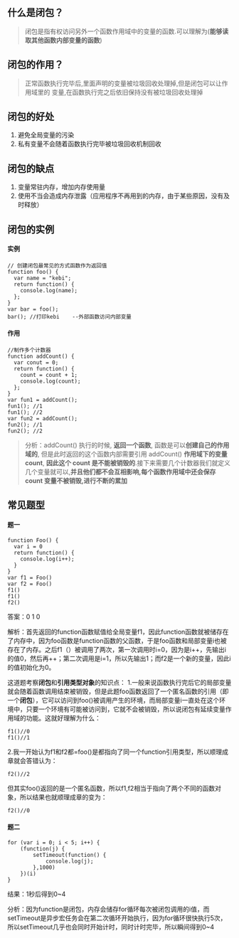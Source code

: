 ## 什么是闭包？

> 闭包是指有权访问另外一个函数作用域中的变量的函数.可以理解为(**能够读取其他函数内部变量的函数**)



## 闭包的作用？

> 正常函数执行完毕后,里面声明的变量被垃圾回收处理掉,但是闭包可以让作用域里的 变量,在函数执行完之后依旧保持没有被垃圾回收处理掉



## 闭包的好处

1. 避免全局变量的污染
2. 私有变量不会随着函数执行完毕被垃圾回收机制回收



## 闭包的缺点

1. 变量常驻内存，增加内存使用量
2. 使用不当会造成内存泄露（应用程序不再用到的内存，由于某些原因，没有及时释放）



## 闭包的实例

#### 实例

```
// 创建闭包最常见的方式函数作为返回值
function foo() {
  var name = "kebi";
  return function() {
    console.log(name);
  };
}
var bar = foo();
bar(); //打印kebi    --外部函数访问内部变量
```

#### 作用

```
//制作多个计数器
function addCount() {
  var conut = 0;
  return function() {
    count = count + 1;
    console.log(count);
  };
}
var fun1 = addCount();
fun1(); //1
fun1(); //2
var fun2 = addCount();
fun2(); //1
fun2(); //2
```

> 分析：addCount() 执行的时候, **返回一个函数**, 函数是可以**创建自己的作用域的**, 但是此时返回的这个函数内部需要引用 addCount() **作用域下的变量 count**, **因此这个 count 是不能被销毁的**.接下来需要几个计数器我们就定义几个变量就可以,**并且他们都不会互相影响,每个函数作用域中还会保存 count 变量不被销毁,进行不断的累加**



## 常见题型

#### 题一

```
function Foo() {
  var i = 0
  return function() {
    console.log(i++);
  }
}
var f1 = Foo()
var f2 = Foo()
f1()
f1()
f2()
```

答案：0 1 0

解析：首先返回的function函数赋值给全局变量f1，因此function函数就被储存在了内存中，因为foo函数是function函数的父函数，于是foo函数和局部变量i也被存在了内存。之后f1（）被调用了两次，第一次调用时i=0，因为是i++，先输出i的值0，然后再++；第二次调用是i=1，所以先输出1；而f2是一个新的变量，因此i的值初始化为0。

这道题考察**闭包**和**引用类型对象**的知识点：
1.一般来说函数执行完后它的局部变量就会随着函数调用结束被销毁，但是此题foo函数返回了一个匿名函数的引用（即一个**闭包**），它可以访问到foo()被调用产生的环境，而局部变量i一直处在这个环境中，只要一个环境有可能被访问到，它就不会被销毁，所以说闭包有延续变量作用域的功能。这就好理解为什么：

```
f1()//0 
f1()//1
```

2.我一开始认为f1和f2都=foo()是都指向了同一个function引用类型，所以顺理成章就会答错认为：

```
f2()//2
```

但其实foo()返回的是一个匿名函数，所以f1,f2相当于指向了两个不同的函数对象，所以结果也就顺理成章的变为：

```
f2()//0
```



#### 题二

```
for (var i = 0; i < 5; i++) {
    (function(j) {
        setTimeout(function() {
            console.log(j);
        },1000)
    })(i)
}
```

结果：1秒后得到0~4

分析：因为function是闭包，内存会储存for循环每次被闭包调用的i值，而setTimeout是异步宏任务会在第二次循环开始执行，因为for循环很快执行5次，所以setTimeout几乎也会同时开始计时，同时计时完毕，所以瞬间得到0~4